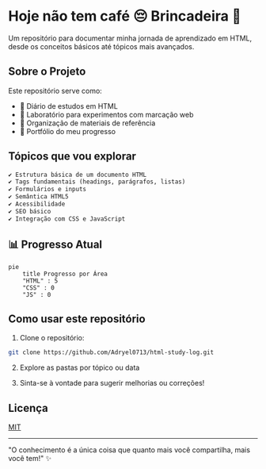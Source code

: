 # Hoje não tem café 😔 Brincadeira 🤪

Um repositório para documentar minha jornada de aprendizado em HTML, desde os conceitos básicos até tópicos mais avançados.

## Sobre o Projeto

Este repositório serve como:
- 📖 Diário de estudos em HTML
- 🧪 Laboratório para experimentos com marcação web
- 📁 Organização de materiais de referência
- 🚀 Portfólio do meu progresso

## Tópicos que vou explorar

```html
✔️ Estrutura básica de um documento HTML
✔️ Tags fundamentais (headings, parágrafos, listas)
✔️ Formulários e inputs
✔️ Semântica HTML5
✔️ Acessibilidade
✔️ SEO básico
✔️ Integração com CSS e JavaScript
```
## 📊 Progresso Atual

```mermaid
pie
    title Progresso por Área
    "HTML" : 5
    "CSS" : 0
    "JS" : 0
```
## Como usar este repositório

1. Clone o repositório:
```bash
git clone https://github.com/Adryel0713/html-study-log.git
```

2. Explore as pastas por tópico ou data

3. Sinta-se à vontade para sugerir melhorias ou correções!

## Licença

[MIT](https://choosealicense.com/licenses/mit/)

---


"O conhecimento é a única coisa que quanto mais você compartilha, mais você tem!" ✨
